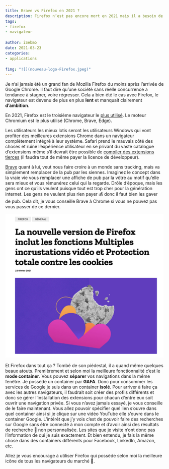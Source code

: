 ```yaml
---
title: Brave vs Firefox en 2021 ?
description: Firefox n’est pas encore mort en 2021 mais il a besoin de votre soutien ! Je vous explique the fonctionnalité indispensable.
tags:
- firefox
- navigateur

author: iSebmo
date: 2021-03-23
categories:
- applications

fimg: "![](nouveau-logo-Firefox.jpeg)"
--- 
```


Je n’ai jamais été un grand fan de Mozilla Firefox du moins après l’arrivée de Google Chrome. Il faut dire qu’une société sans réelle concurrence a tendance à stagner, voire régresser. Cela a bien été le cas avec Firefox, le navigateur est devenu de plus en plus **lent** et manquait clairement **d’ambition**.

En 2021, Firefox est le troisième navigateur le [plus utilisé](https://gs.statcounter.com/browser-market-share). Le moteur Chromium est le plus utilisé (Chrome, Brave, Edge).

Les utilisateurs les mieux lotis seront les utilisateurs Windows qui vont profiter des meilleures extensions Chrome dans un navigateur complètement intégré à leur système. Safari prend le mauvais côté des choses et ruine l’expérience utilisateur en se privant du vaste catalogue d’extensions même s’il devrait être possible de [compiler des extensions tierces](https://www.macg.co/macos/2020/06/safari-14-une-grosse-mise-jour-avec-chrome-dans-le-viseur-115033) (il faudra tout de même payer la licence de développeur).

[Brave](https://brave.com/fr/) quant à lui, veut nous faire croire à un monde sans tracking, mais va simplement remplacer de la pub par les siennes. Imaginez le concept dans la vraie vie vous remplacer une affiche de pub par la vôtre au motif qu’elle sera mieux et vous rémunérez celui qui la regarde. Drôle d’époque, mais les gens ont ce qu’ils veulent puisque tout est trop cher pour la génération internet. Les gens ne veulent plus rien payer 💰 donc il faut bien les gaver de pub.
Cela dit, je vous conseille Brave à Chrome si vous ne pouvez pas vous passer de ce dernier.

![](firefox.png)

Et Firefox dans tout ça ? Tombé de son piédestal, il a quand même quelques beaux atouts. Premièrement et selon moi la meilleure fonctionnalité c’est le **mode container**. Vous pouvez **séparer** vos navigations dans la même fenêtre. Je possède un container par **GAFA**. Donc pour consommer les services de Google je suis dans un container **isolé**. Pour arriver à faire ça avec les autres navigateurs, il faudrait soit créer des profils différents et donc se gérer l’installation des extensions pour chacun d’entre eux soit ouvrir une navigation privée. 
Si vous n’avez jamais essayé, je vous conseille de le faire maintenant. Vous allez pouvoir spécifier quel lien s’ouvre dans quel container ainsi si je clique sur une vidéo YouTube elle s’ouvre dans le container Google.
L’intérêt que j’y vois c’est de pouvoir faire des recherches sur Google sans être connecté à mon compte et d’avoir ainsi des résultats de recherche 🔬 non personnalisée. Les sites que je visite n’ont donc pas l’information de qui je suis exactement. Et bien entendu, je fais la même chose dans des containers différents pour Facebook, LinkedIn, Amazon, etc.

Allez je vous encourage à utiliser Firefox qui possède selon moi la meilleure icône de tous les navigateurs du marché 🥰.